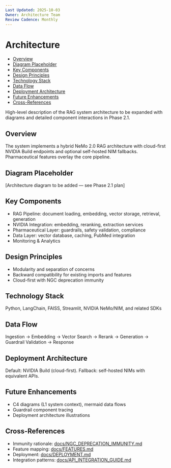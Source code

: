 ```yaml
---
Last Updated: 2025-10-03
Owner: Architecture Team
Review Cadence: Monthly
---
```


# Architecture

<!-- TOC -->
- [Overview](#overview)
- [Diagram Placeholder](#diagram-placeholder)
- [Key Components](#key-components)
- [Design Principles](#design-principles)
- [Technology Stack](#technology-stack)
- [Data Flow](#data-flow)
- [Deployment Architecture](#deployment-architecture)
- [Future Enhancements](#future-enhancements)
- [Cross-References](#cross-references)
<!-- /TOC -->

High-level description of the RAG system architecture to be expanded with diagrams and detailed component interactions in Phase 2.1.

## Overview

The system implements a hybrid NeMo 2.0 RAG architecture with cloud-first NVIDIA Build endpoints and optional self-hosted NIM fallbacks. Pharmaceutical features overlay the core pipeline.

## Diagram Placeholder

[Architecture diagram to be added — see Phase 2.1 plan]

## Key Components

- RAG Pipeline: document loading, embedding, vector storage, retrieval, generation
- NVIDIA Integration: embedding, reranking, extraction services
- Pharmaceutical Layer: guardrails, safety validation, compliance
- Data Layer: vector database, caching, PubMed integration
- Monitoring & Analytics

## Design Principles

- Modularity and separation of concerns
- Backward compatibility for existing imports and features
- Cloud-first with NGC deprecation immunity

## Technology Stack

Python, LangChain, FAISS, Streamlit, NVIDIA NeMo/NIM, and related SDKs

## Data Flow

Ingestion → Embedding → Vector Search → Rerank → Generation → Guardrail Validation → Response

## Deployment Architecture

Default: NVIDIA Build (cloud-first). Fallback: self-hosted NIMs with equivalent APIs.

## Future Enhancements

- C4 diagrams (L1 system context), mermaid data flows
- Guardrail component tracing
- Deployment architecture illustrations

## Cross-References

- Immunity rationale: [docs/NGC_DEPRECATION_IMMUNITY.md](NGC_DEPRECATION_IMMUNITY.md)
- Feature mapping: [docs/FEATURES.md](FEATURES.md)
- Deployment: [docs/DEPLOYMENT.md](DEPLOYMENT.md)
- Integration patterns: [docs/API_INTEGRATION_GUIDE.md](API_INTEGRATION_GUIDE.md)
